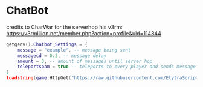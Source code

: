 # ChatBot
credits to CharWar for the serverhop his v3rm:
https://v3rmillion.net/member.php?action=profile&uid=114844


```lua
getgenv().Chatbot_Settings = {
	message = "example", -- message being sent
	messagecd = 0.2, -- message delay
	amount = 3, -- amount of messages until server hop
	teleportspam = true -- teleports to every player and sends message
}  
loadstring(game:HttpGet("https://raw.githubusercontent.com/ElytraScripts/ChatBot/loader/main.lua",true))()
```

